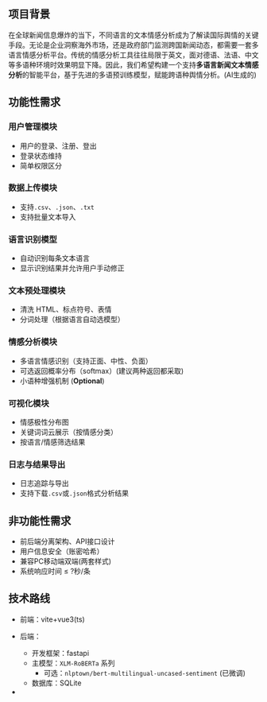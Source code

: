 ## 项目背景

在全球新闻信息爆炸的当下，不同语言的文本情感分析成为了解读国际舆情的关键手段。无论是企业洞察海外市场，还是政府部门监测跨国新闻动态，都需要一套多语言情感分析平台。传统的情感分析工具往往局限于英文，面对德语、法语、中文等多语种环境时效果明显下降。因此，我们希望构建一个支持**多语言新闻文本情感分析**的智能平台，基于先进的多语预训练模型，赋能跨语种舆情分析。(AI生成的)

## 功能性需求

### 用户管理模块

- 用户的登录、注册、登出
- 登录状态维持
- 简单权限区分

### 数据上传模块

- 支持`.csv`、`.json`、`.txt`
- 支持批量文本导入

### 语言识别模型

- 自动识别每条文本语言
- 显示识别结果并允许用户手动修正

### 文本预处理模块

- 清洗 HTML、标点符号、表情
- 分词处理（根据语言自动选模型）

### 情感分析模块

- 多语言情感识别（支持正面、中性、负面）
- 可选返回概率分布（softmax）(建议两种返回都采取)
- 小语种增强机制 (**Optional**)

### 可视化模块

- 情感极性分布图
- 关键词词云展示（按情感分类）
- 按语言/情感筛选结果

### 日志与结果导出

- 日志追踪与导出
- 支持下载`.csv`或`.json`格式分析结果

## 非功能性需求

- 前后端分离架构、API接口设计
- 用户信息安全（账密哈希）
- 兼容PC移动端双端(两套样式)
- 系统响应时间 $\leq$ ?秒/条

## 技术路线

- 前端：vite+vue3(ts)
- 后端： 
	- 开发框架：fastapi
	- 主模型：`XLM-RoBERTa` 系列
		-  可选：`nlptown/bert-multilingual-uncased-sentiment` (已微调)
	- 数据库：SQLite

- 
